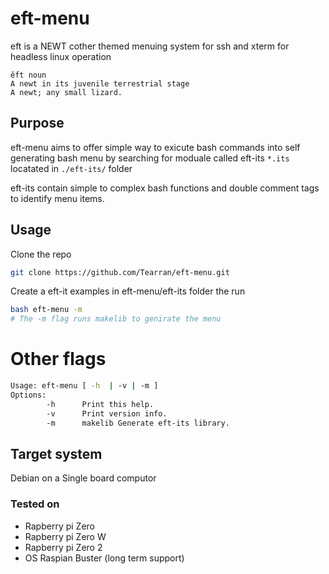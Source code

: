 # eft-menu
eft is a NEWT cother themed menuing system for ssh and xterm for headless linux operation
``` 
ĕft noun
A newt in its juvenile terrestrial stage
A newt; any small lizard.
```
## Purpose
eft-menu aims to offer simple way to exicute bash commands into self generating bash menu by searching for moduale called eft-its `*.its` locatated in `./eft-its/` folder

eft-its contain simple to complex bash functions and double comment tags to identify menu items.

## Usage
Clone the repo
```bash
git clone https://github.com/Tearran/eft-menu.git
```
Create a eft-it examples in eft-menu/eft-its folder the run
```bash
bash eft-menu -m 
# The -m flag runs makelib to genirate the menu
```
# Other flags
```bash
Usage: eft-menu [ -h  | -v | -m ]
Options:
        -h      Print this help.
        -v      Print version info.
        -m      makelib Generate eft-its library.
```
## Target system
Debian on a Single board computor
### Tested on
- Rapberry pi Zero
- Rapberry pi Zero W
- Rapberry pi Zero 2
- OS Raspian Buster (long term support)



